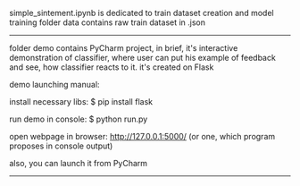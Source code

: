 simple_sintement.ipynb is dedicated to train dataset creation and model training
folder data contains raw train dataset in .json

---------------------------------------------------------------------------------------
folder demo contains PyCharm project, in brief, it's interactive demonstration of classifier, where user can put his example of feedback and see, how classifier reacts to it. it's created on Flask

demo launching manual:

install necessary libs:
$ pip install flask

run demo in console:
$ python run.py

open webpage in browser:
http://127.0.0.1:5000/   (or one, which program proposes in console output)



also, you can launch it from PyCharm

----------------------------------------------------------------------------------------
